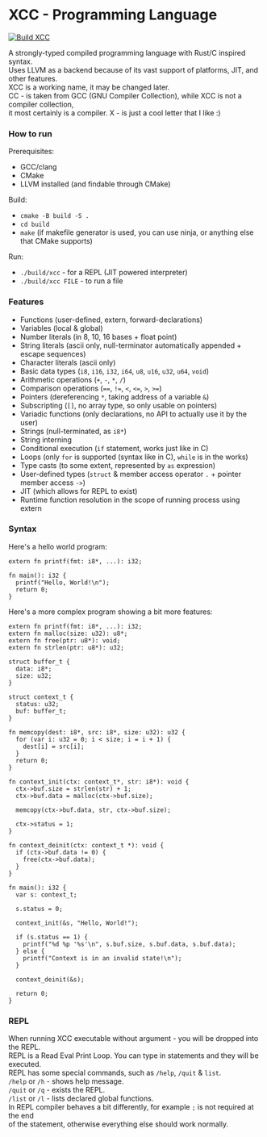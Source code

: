 # XCC - Programming Language

[![Build XCC](https://github.com/maxrt101/xcc/actions/workflows/build.yml/badge.svg)](https://github.com/maxrt101/xcc/actions/workflows/build.yml)

A strongly-typed compiled programming language with Rust/C inspired syntax.  
Uses LLVM as a backend because of its vast support of platforms, JIT, and other features.  
XCC is a working name, it may be changed later.  
CC - is taken from GCC (GNU Compiler Collection), while XCC is not a compiler collection,  
it most certainly is a compiler. X - is just a cool letter that I like :)  

### How to run  
Prerequisites:  
 - GCC/clang  
 - CMake  
 - LLVM installed (and findable through CMake)

Build:  
 - `cmake -B build -S .`  
 - `cd build`  
 - `make` (if makefile generator is used, you can use ninja, or anything else that CMake supports)  

Run:  
 - `./build/xcc` - for a REPL (JIT powered interpreter)  
 - `./build/xcc FILE` - to run a file  

### Features  
 - Functions (user-defined, extern, forward-declarations)  
 - Variables (local & global)  
 - Number literals (in 8, 10, 16 bases + float point)  
 - String literals (ascii only, null-terminator automatically appended + escape sequences)  
 - Character literals (ascii only)
 - Basic data types (`i8`, `i16`, `i32`, `i64`, `u8`, `u16`, `u32`, `u64`, `void`)  
 - Arithmetic operations (`+`, `-`, `*`, `/`)  
 - Comparison operations (`==`, `!=`, `<`, `<=`, `>`, `>=`)  
 - Pointers (dereferencing `*`, taking address of a variable `&`)  
 - Subscripting (`[]`, no array type, so only usable on pointers)  
 - Variadic functions (only declarations, no API to actually use it by the user)  
 - Strings (null-terminated, as `i8*`)  
 - String interning  
 - Conditional execution (`if` statement, works just like in C)  
 - Loops (only `for` is supported (syntax like in C), `while` is in the works)  
 - Type casts (to some extent, represented by `as` expression)  
 - User-defined types (`struct` & member access operator `.` + pointer member access `->`)  
 - JIT (which allows for REPL to exist)  
 - Runtime function resolution in the scope of running process using extern  

### Syntax  
Here's a hello world program:  
```
extern fn printf(fmt: i8*, ...): i32;

fn main(): i32 {
  printf("Hello, World!\n");
  return 0;
}
```

Here's a more complex program showing a bit more features:  
```
extern fn printf(fmt: i8*, ...): i32;
extern fn malloc(size: u32): u8*;
extern fn free(ptr: u8*): void;
extern fn strlen(ptr: u8*): u32;

struct buffer_t {
  data: i8*;
  size: u32;
}

struct context_t {
  status: u32;
  buf: buffer_t;
}

fn memcopy(dest: i8*, src: i8*, size: u32): u32 {
  for (var i: u32 = 0; i < size; i = i + 1) {
    dest[i] = src[i];
  }
  return 0;
}

fn context_init(ctx: context_t*, str: i8*): void {
  ctx->buf.size = strlen(str) + 1;
  ctx->buf.data = malloc(ctx->buf.size);

  memcopy(ctx->buf.data, str, ctx->buf.size);

  ctx->status = 1;
}

fn context_deinit(ctx: context_t *): void {
  if (ctx->buf.data != 0) {
    free(ctx->buf.data);
  }
}

fn main(): i32 {
  var s: context_t;

  s.status = 0;

  context_init(&s, "Hello, World!");

  if (s.status == 1) {
    printf("%d %p '%s'\n", s.buf.size, s.buf.data, s.buf.data);
  } else {
    printf("Context is in an invalid state!\n");
  }

  context_deinit(&s);

  return 0;
}
```

### REPL  
When running XCC executable without argument - you will be dropped into the REPL.  
REPL is a Read Eval Print Loop. You can type in statements and they will be executed.  
REPL has some special commands, such as `/help`, `/quit` & `list`.  
`/help` or `/h` - shows help message.  
`/quit` or `/q` - exists the REPL.  
`/list` or `/l` - lists declared global functions.  
In REPL compiler behaves a bit differently, for example `;` is not required at the end  
of the statement, otherwise everything else should work normally.  
